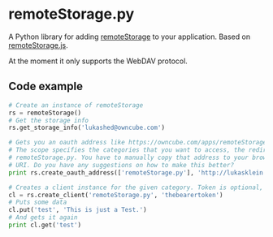 remoteStorage.py
================

A Python library for adding [remoteStorage](http://unhosted.org/#remoteStorage) to your application. Based on [remoteStorage.js](https://github.com/unhosted/remoteStorage.js).

At the moment it only supports the WebDAV protocol.


## Code example
```python
# Create an instance of remoteStorage
rs = remoteStorage()
# Get the storage info
rs.get_storage_info('lukashed@owncube.com')

# Gets you an oauth address like https://owncube.com/apps/remoteStorage/auth.php/lukashed?redirect_uri=http%3A%2F%2Flukasklein.com%2F&scope=remoteStorage.py&response_type=token&client_id=lukasklein.com
# The scope specifies the categories that you want to access, the redirect uri can basically be any URL, that's the bad part about
# remoteStorage.py. You have to manually copy that address to your browser and then copy the generated bearer token from the redirect
# URI. Do you have any suggestions on how to make this better?
print rs.create_oauth_address(['remoteStorage.py'], 'http://lukasklein.com/')

# Creates a client instance for the given category. Token is optional, but if you need write access it's obviously compulsory.
cl = rs.create_client('remoteStorage.py', 'thebearertoken')
# Puts some data
cl.put('test', 'This is just a Test.')
# And gets it again
print cl.get('test')
```